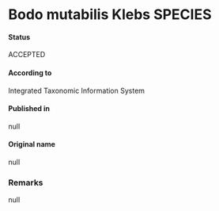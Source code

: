 Bodo mutabilis Klebs SPECIES
=======

#### Status
ACCEPTED

#### According to
Integrated Taxonomic Information System

#### Published in
null

#### Original name
null

### Remarks
null